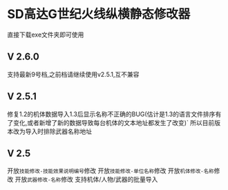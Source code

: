 # SD高达G世纪火线纵横静态修改器
直接下载exe文件夹即可使用

## V 2.6.0
支持最新9号档,之前档请继续使用v2.5.1,互不兼容

## V 2.5.1
修复1.2的机体数据导入1.3后显示名称不正确的BUG(估计是1.3的语言文件排序有了变化,或者新增了新的数据导致每台机体的文本地址都发生了改变)`
所以目前版本改为导入时排除武器名称地址

## V 2.5
开放`技能修改-技能效果说明编号`修改
开放`技能修改-单位名称`修改
开放`机体修改-名称`修改
开放`武器修改-名称`修改
支持机体/人物/武器的批量导入
